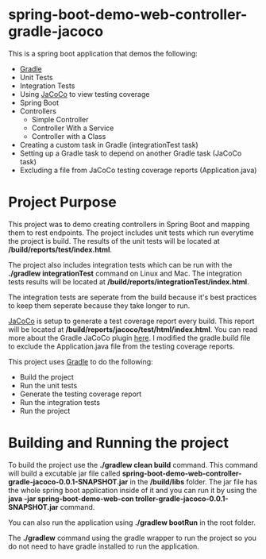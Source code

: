 # spring-boot-demo-web-controller-gradle-jacoco
This is a spring boot application that demos the following:
* [Gradle](https://gradle.org/)
* Unit Tests 
* Integration Tests 
* Using [JaCoCo](http://www.jacoco.org/jacoco/) to view testing coverage
* Spring Boot
* Controllers
  * Simple Controller
  * Controller With a Service
  * Controller with a Class
* Creating a custom task in Gradle (integrationTest task)
* Setting up a Gradle task to depend on another Gradle task (JaCoCo task)
* Excluding a file from JaCoCo testing coverage reports (Application.java)

# Project Purpose
This project was to demo creating controllers in Spring Boot and mapping them to rest endpoints. The project includes unit tests which run everytime the project is build. The results of the unit tests will be located at **/build/reports/test/index.html**.

The project also includes integration tests which can be run with the **./gradlew integrationTest** command on Linux and Mac. The integration tests results will be located at **/build/reports/integrationTest/index.html**. 

The integration tests are seperate from the build because it's best practices to keep them seperate because they take longer to run. 

[JaCoCo](http://www.jacoco.org/jacoco/) is setup to generate a test coverage report every build. This report will be located at **/build/reports/jacoco/test/html/index.html**. You can read more about the Gradle JaCoCo plugin [here](https://docs.gradle.org/current/userguide/jacoco_plugin.html). I modified the gradle.build file to exclude the Application.java file from the testing coverage reports. 

This project uses [Gradle](https://gradle.org/) to do the following:
* Build the project
* Run the unit tests
* Generate the testing coverage report
* Run the integration tests
* Run the project

# Building and Running the project
To build the project use the **./gradlew clean build** command. This command will build a excutable jar file called **spring-boot-demo-web-controller-gradle-jacoco-0.0.1-SNAPSHOT.jar** in the **/build/libs** folder. The jar file has the whole spring boot application inside of it and you can run it by using the **java -jar spring-boot-demo-web-con
troller-gradle-jacoco-0.0.1-SNAPSHOT.jar** command. 

You can also run the application using **./gradlew bootRun** in the root folder. 

The **./gradlew** command using the gradle wrapper to run the project so you do not need to have gradle installed to run the application. 

  
